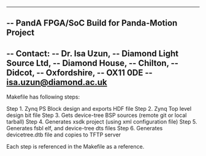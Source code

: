 ------------------------------------------------------------------------
-- PandA FPGA/SoC Build for Panda-Motion Project
--
-- Contact:
--      Dr. Isa Uzun,
--      Diamond Light Source Ltd,
--      Diamond House,
--      Chilton,
--      Didcot,
--      Oxfordshire,
--      OX11 0DE
--      isa.uzun@diamond.ac.uk
------------------------------------------------------------------------

Makefile has following steps:

  Step 1. Zynq PS Block design and exports HDF file
  Step 2. Zynq Top level design bit file
  Step 3. Gets device-tree BSP sources (remote git or local tarball)
  Step 4. Generates xsdk project (using xml configuration file)
  Step 5. Generates fsbl elf, and device-tree dts files
  Step 6. Generates devicetree.dtb file and copies to TFTP server


Each step is referenced in the Makefile as a reference.

